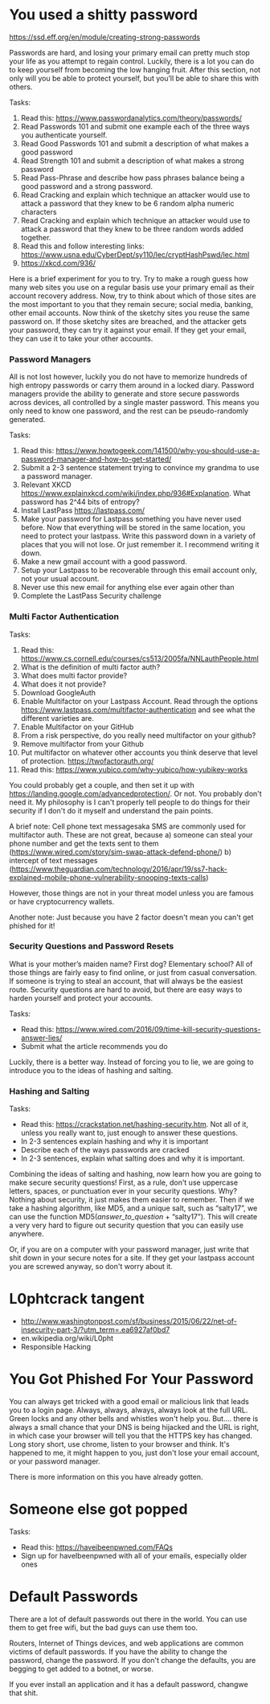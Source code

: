 # You used a shitty password
<https://ssd.eff.org/en/module/creating-strong-passwords>

Passwords are hard, and losing your primary email can pretty much stop your life as you attempt to regain control. Luckily, there is a lot you can do to keep yourself from becoming the low hanging fruit. After this section, not only will you be able to protect yourself, but you’ll be able to share this with others.

Tasks:
1. Read this: <https://www.passwordanalytics.com/theory/passwords/>
2. Read Passwords 101 and submit one example each of the three ways you authenticate yourself.
3. Read Good Passwords 101 and submit a description of what makes a good password
4. Read Strength 101 and submit a description of what makes a strong password
5. Read Pass-Phrase and describe how pass phrases balance being a good password and a strong password.
6. Read Cracking and explain which technique an attacker would use to attack a password that they knew to be 6 random alpha numeric characters
7. Read Cracking and explain which technique an attacker would use to attack a password that they knew to be three random words added together.
8. Read this and follow interesting links: <https://www.usna.edu/CyberDept/sy110/lec/cryptHashPswd/lec.html>
9. <https://xkcd.com/936/>

Here is a brief experiment for you to try. Try to make a rough guess how many web sites you use on a regular basis use your primary email as their account recovery address. Now, try to think about which of those sites are the most important to you that they remain secure; social media, banking, other email accounts. Now think of the sketchy sites you reuse the same password on. If those sketchy sites are breached, and the attacker gets your password, they can try it against your email. If they get your email, they can use it to take your other accounts.


### Password Managers

All is not lost however, luckily you do not have to memorize hundreds of high entropy passwords or carry them around in a locked diary. Password managers provide the ability to generate and store secure passwords across devices, all controlled by a single master password. This means you only need to know one password, and the rest can be pseudo-randomly generated.

Tasks:
1. Read this: <https://www.howtogeek.com/141500/why-you-should-use-a-password-manager-and-how-to-get-started/>
2. Submit a 2-3 sentence statement trying to convince my grandma to use a password manager.
3. Relevant XKCD <https://www.explainxkcd.com/wiki/index.php/936#Explanation>. What password has 2^44 bits of entropy?
4. Install LastPass https://lastpass.com/
5. Make your password for Lastpass something you have never used before. Now that everything will be stored in the same location, you need to protect your lastpass. Write this password down in a variety of places that you will not lose. Or just remember it. I recommend writing it down.
6. Make a new gmail account with a good password.
7. Setup your Lastpass to be recoverable through this email account only, not your usual account.
8. Never use this new email for anything else ever again other than
9. Complete the LastPass Security challenge

### Multi Factor Authentication


Tasks:
1. Read this: <https://www.cs.cornell.edu/courses/cs513/2005fa/NNLauthPeople.html>
2. What is the definition of multi factor auth?
3. What does multi factor provide?
4. What does it not provide?
5. Download GoogleAuth
6. Enable Multifactor on your Lastpass Account. Read through the options <https://www.lastpass.com/multifactor-authentication> and see what the different varieties are.
7. Enable Multifactor on your GitHub
8. From a risk perspective, do you really need multifactor on your github?
9. Remove multifactor from your Github
10. Put multifactor on whatever other accounts you think deserve that level of protection. <https://twofactorauth.org/>
11. Read this: <https://www.yubico.com/why-yubico/how-yubikey-works>

You could probably get a couple, and then set it up with <https://landing.google.com/advancedprotection/>. Or not. You probably don't need it. My philosophy is I can't properly tell people to do things for their security if I don't do it myself and understand the pain points.

A brief note: Cell phone text messagesaka SMS are commonly used for multifactor auth. These are not great, because
a) someone can steal your phone number and get the texts sent to them  (https://www.wired.com/story/sim-swap-attack-defend-phone/)
b) intercept of text messages (https://www.theguardian.com/technology/2016/apr/19/ss7-hack-explained-mobile-phone-vulnerability-snooping-texts-calls)

However, those things are not in your threat model unless you are famous or have cryptocurrency wallets.

Another note: Just because you have 2 factor doesn't mean you can't get phished for it!

### Security Questions and Password Resets

What is your mother’s maiden name? First dog? Elementary school? All of those things are fairly easy to find online, or just from casual conversation. If someone is trying to steal an account, that will always be the easiest route. Security questions are hard to avoid, but there are easy ways to harden yourself and protect your accounts.

Tasks:
* Read this: <https://www.wired.com/2016/09/time-kill-security-questions-answer-lies/>
* Submit what the article recommends you do

Luckily, there is a better way. Instead of forcing you to lie, we are going to introduce you to the ideas of hashing and salting.

### Hashing and Salting

Tasks:
* Read this: <https://crackstation.net/hashing-security.htm>. Not all of it, unless you really want to, just enough to answer these questions.
* In 2-3 sentences explain hashing and why it is important
* Describe each of the ways passwords are cracked
* In 2-3 sentences, explain what salting does and why it is important.

Combining the ideas of salting and hashing, now learn how you are going to make secure security questions! First, as a rule, don't use uppercase letters, spaces, or punctuation ever in your security questions. Why? Nothing about security, it just makes them easier to remember. Then if we take a hashing algorithm, like MD5, and a unique salt, such as “salty17”, we can use the function MD5(_answer_to_question_ + “salty17”). This will create a very very hard to figure out security question that you can easily use anywhere.

Or, if you are on a computer with your password manager, just write that shit down in your secure notes for a site. If they get your lastpass account you are screwed anyway, so don't worry about it.

# L0phtcrack tangent
* <http://www.washingtonpost.com/sf/business/2015/06/22/net-of-insecurity-part-3/?utm_term=.ea6927af0bd7>
* en.wikipedia.org/wiki/L0pht
* Responsible Hacking

# You Got Phished For Your Password

You can always get tricked with a good email or malicious link that leads you to a login page. Always, always, always, always look at the full URL. Green locks and any other bells and whistles won't help you. But.... there is always a small chance that your DNS is being hijacked and the URL is right, in which case your browser will tell you that the HTTPS key has changed. Long story short, use chrome, listen to your browser and think. It's happened to me, it might happen to you, just don't lose your email account, or your password manager.

There is more information on this you have already gotten.

# Someone else got popped

Tasks:
* Read this: <https://haveibeenpwned.com/FAQs>
* Sign up for haveIbeenpwned with all of your emails, especially older ones

# Default Passwords

There are a lot of default passwords out there in the world. You can use them to get free wifi, but the bad guys can use them too.

Routers, Internet of Things devices, and web applications are common victims of default passwords.
If you have the ability to change the password, change the password. If you don't change the defaults, you are begging to get added to a botnet, or worse.

If you ever install an application and it has a default password, changwe that shit.
